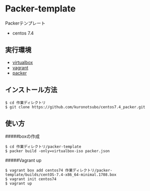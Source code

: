 # Packer-template
Packerテンプレート
* centos 7.4

## 実行環境

* [virtualbox](https://www.virtualbox.org/)
* [vagrant](https://www.vagrantup.com/)
* [packer](https://www.packer.io/)

## インストール方法
```
$ cd 作業ディレクトリ
$ git clone https://github.com/kuronotsubo/centos7.4_packer.git
```

## 使い方

#####boxの作成
```
$ cd 作業ディレクトリ/packer-template
$ packer build -only=virtualbox-iso packer.json
```

#####Vagrant up
```
$ vagrant box add centos74 作業ディレクトリ/packer-template/builds/centOS-7.4-x86_64-minimal.1708.box
$ vagrant init centos74
$ vagrant up
```